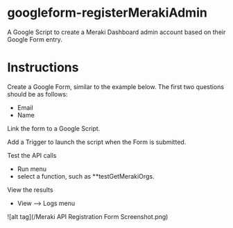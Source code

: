# googleform-registerMerakiAdmin
A Google Script to create a Meraki Dashboard admin account based on their Google Form entry.

# Instructions
Create a Google Form, similar to the example below. The first two questions should be as follows:
- Email
- Name

Link the form to a Google Script. 

Add a Trigger to launch the script when the Form is submitted.

Test the API calls
- Run menu
- select a function, such as **testGetMerakiOrgs. 

View the results
- View --> Logs menu

![alt tag](/Meraki API Registration Form Screenshot.png)

